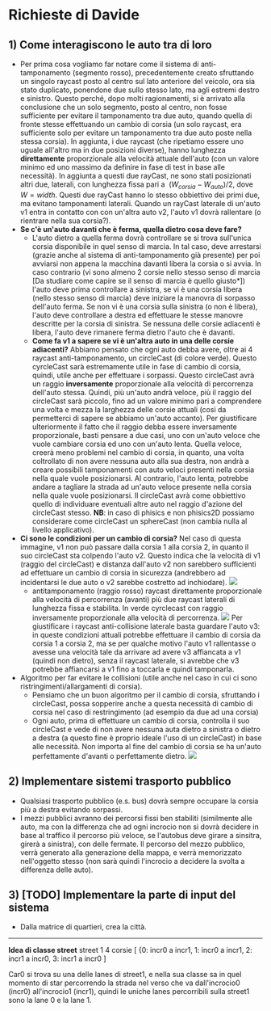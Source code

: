 # Richieste di Davide

## 1) Come interagiscono le auto tra di loro
- Per prima cosa vogliamo far notare come il sistema di anti-tamponamento (segmento rosso), precedentemente creato sfruttando un singolo raycast posto al centro sul lato anteriore del veicolo, ora sia stato duplicato, ponendone due sullo stesso lato, ma agli estremi destro e sinistro. Questo perché, dopo molti ragionamenti, si è arrivato alla conclusione che un solo segmento, posto al centro, non fosse sufficiente per evitare il tamponamento tra due auto, quando quella di fronte stesse effettuando un cambio di corsia (un solo raycast, era sufficiente solo per evitare un tamponamento tra due auto poste nella stessa corsia).
In aggiunta, i due raycast (che ripetiamo essere uno uguale all'altro ma in due posizioni diverse), hanno lunghezza **direttamente** proporzionale alla velocità attuale dell'auto (con un valore minimo ed uno massimo da definire in fase di test in base alle necessità).
In aggiunta a questi due rayCast, ne sono stati posizionati altri due, laterali, con lunghezza fissa pari a $\ (W_{corsia} - W_{auto})/2$, dove $W = width$.
Questi due rayCast hanno lo stesso obbiettivo dei primi due, ma evitano tamponamenti laterali. Quando un rayCast laterale di un'auto v1 entra in contatto con con un'altra auto v2, l'auto v1 dovrà rallentare (o rientrare nella sua corsia?).
- **Se c'è un'auto davanti che è ferma, quella dietro cosa deve fare?**
    - L'auto dietro a quella ferma dovrà controllare se si trova sull'unica corsia disponibile in quel senso di marcia. In tal caso, deve arrestarsi (grazie anche al sistema di anti-tamponamento già presente) per poi avviarsi non appena la macchina davanti libera la corsia o si avvia.
    In caso contrario (vi sono almeno 2 corsie nello stesso senso di marcia [Da studiare come capire se il senso di marcia è quello giusto*]) l'auto deve prima controllare a sinistra, se vi è una corsia libera (nello stesso senso di marcia) deve iniziare la manovra di sorpasso dell'auto ferma. Se non vi è una corsia sulla sinistra (o non è libera), l'auto deve controllare a destra ed effettuare le stesse manovre descritte per la corsia di sinistra. Se nessuna delle corsie adiacenti è libera, l'auto deve rimanere ferma dietro l'auto che è davanti.
    - **Come fa v1 a sapere se vi è un'altra auto in una delle corsie adiacenti?**
    Abbiamo pensato che ogni auto debba avere, oltre ai 4 raycast anti-tamponamento, un circleCast (di colore verde). Questo cyrcleCast sarà estremamente utile in fase di cambio di corsia, quindi, utile anche per effettuare i sorpassi. Questo circleCast avrà un raggio **inversamente** proporzionale alla velocità di percorrenza dell'auto stessa. Quindi, più un'auto andrà veloce, più il raggio del circleCast sarà piccolo, fino ad un valore minimo pari a comprendere una volta e mezza la larghezza delle corsie attuali (così da permetterci di sapere se abbiamo un'auto accanto).
    Per giustificare ulteriormente il fatto che il raggio debba essere inversamente proporzionale, basti pensare a due casi, uno con un'auto veloce che vuole cambiare corsia ed uno con un'auto lenta. Quella veloce, creerà meno problemi nel cambio di corsia, in quanto, una volta coltrollato di non avere nessuna auto alla sua destra, non andrà a creare possibili tamponamenti con auto veloci presenti nella corsia nella quale vuole posizionarsi. Al contrario, l'auto lenta, potrebbe andare a tagliare la strada ad un'auto veloce presente nella corsia nella quale vuole posizionarsi.
    Il circleCast avrà come obbiettivo quello di individuare eventuali altre auto nel raggio d'azione del circleCast stesso.
    **NB**: in caso di phisics e non phisics2D possiamo considerare come circleCast un sphereCast (non cambia nulla al livello applicativo).
- **Ci sono le condizioni per un cambio di corsia?**
Nel caso di questa immagine, v1 non può passare dalla corsia 1 alla corsia 2, in quanto il suo circleCast sta colpendo l'auto v2. Questo indica che la velocità di v1 (raggio del circleCast) e distanza dall'auto v2 non sarebbero sufficienti ad effettuare un cambio di corsia in sicurezza (andrebbero ad incidentarsi le due auto o v2 sarebbe costretto ad inchiodare).
![](img/sorpassoDistanze.jpg)
    - antitamponamento (raggio rosso) raycast direttamente proporzionale alla velocità di percorrenza (avanti) più due raycast laterali di lunghezza fissa e stabilita. In verde cyrclecast con raggio inversamente proporzionale alla velocità di percorrenza.
![](img/sorpassoDistanze2.jpg)
Per giustificare i raycast anti-collisione laterale basta guardare l'auto v3: in queste condizioni attuali potrebbe effettuare il cambio di corsia da corsia 1 a corsia 2, ma se per qualche motivo l'auto v1 rallentasse o avesse una velocità tale da arrivare ad avere v3 affiancata a v1 (quindi non dietro), senza il raycast laterale, si avrebbe che v3 potrebbe affiancarsi a v1 fino a toccarla e quindi tamponarla.
- Algoritmo per far evitare le collisioni (utile anche nel caso in cui ci sono ristringimenti/allargamenti di corsia).
    - Pensiamo che un buon algoritmo per il cambio di corsia, sfruttando i circleCast, possa sopperire anche a questa necessità di cambio di corsia nel caso di restringimento (ad esempio da due ad una corsia)
    - Ogni auto, prima di effettuare un cambio di corsia, controlla il suo circleCast e vede di non avere nessuna auta dietro a sinistra o dietro a destra (a questo fine è proprio ideale l'uso di un circleCast) in base alle necessità. Non importa al fine del cambio di corsia se ha un'auto perfettamente d'avanti o perfettamente dietro.
    ![](img/raggiodazione.jpg)

## 2) Implementare sistemi trasporto pubblico
- Qualsiasi trasporto pubblico (e.s. bus) dovrà sempre occupare la corsia più a destra evitando sorpassi.
- I mezzi pubblici avranno dei percorsi fissi ben stabiliti (similmente alle auto, ma con la differenza che ad ogni incrocio non si dovrà decidere in base al traffico il percorso più veloce, se l'autobus deve girare a sinsitra, girerà a sinistra), con delle fermate.
Il percorso del mezzo pubblico, verrà generato alla generazione della mappa, e verrà memorizzato nell'oggetto stesso (non sarà quindi l'incrocio a decidere la svolta a differenza delle auto).

## 3) [TODO] Implementare la parte di input del sistema
- Dalla matrice di quartieri, crea la città.



---
**Idea di classe street**
street 1
4 corsie [
{0: incr0 a incr1,
1: incr0 a incr1,
2: incr1 a incr0,
3: incr1 a incr0
]

Car0 si trova su una delle lanes di street1, e nella sua classe sa in quel momento di star percorrendo la strada nel verso che va dall'incrocio0 (incr0) all'incrocio1 (incr1), quindi le uniche lanes percorribili sulla street1 sono la lane 0 e la lane 1.